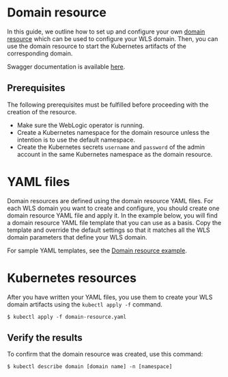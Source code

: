 # Domain resource

In this guide, we outline how to set up and configure your own [domain resource](../docs/domains/Domain.md) which can be used to configure your WLS domain. Then, you can use the domain resource to start the Kubernetes artifacts of the corresponding domain.

Swagger documentation is available [here](https://oracle.github.io/weblogic-kubernetes-operator/domains/index.html).

## Prerequisites

The following prerequisites must be fulfilled before proceeding with the creation of the resource.
* Make sure the WebLogic operator is running.
* Create a Kubernetes namespace for the domain resource unless the intention is to use the default namespace.
* Create the Kubernetes secrets `username` and `password` of the admin account in the same Kubernetes namespace as the domain resource.

# YAML files

Domain resources are defined using the domain resource YAML files. For each WLS domain you want to create and configure, you should create one domain resource YAML file and apply it. In the example below, you will find a domain resource YAML file template that you can use as a basis. Copy the template and override the default settings so that it matches all the WLS domain parameters that define your WLS domain.

For sample YAML templates, see the [Domain resource example](../kubernetes/samples/scripts/create-weblogic-domain/domain-home-on-pv/README.md).

# Kubernetes resources

After you have written your YAML files, you use them to create your WLS domain artifacts using the `kubectl apply -f` command.

```
$ kubectl apply -f domain-resource.yaml
```

## Verify the results

To confirm that the domain resource was created, use this command:

```
$ kubectl describe domain [domain name] -n [namespace]
```
